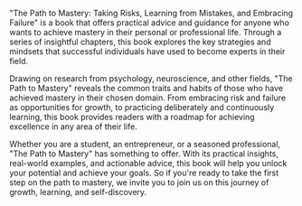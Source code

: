 "The Path to Mastery: Taking Risks, Learning from Mistakes, and Embracing Failure" is a book that offers practical advice and guidance for anyone who wants to achieve mastery in their personal or professional life. Through a series of insightful chapters, this book explores the key strategies and mindsets that successful individuals have used to become experts in their field.

Drawing on research from psychology, neuroscience, and other fields, "The Path to Mastery" reveals the common traits and habits of those who have achieved mastery in their chosen domain. From embracing risk and failure as opportunities for growth, to practicing deliberately and continuously learning, this book provides readers with a roadmap for achieving excellence in any area of their life.

Whether you are a student, an entrepreneur, or a seasoned professional, "The Path to Mastery" has something to offer. With its practical insights, real-world examples, and actionable advice, this book will help you unlock your potential and achieve your goals. So if you're ready to take the first step on the path to mastery, we invite you to join us on this journey of growth, learning, and self-discovery.


